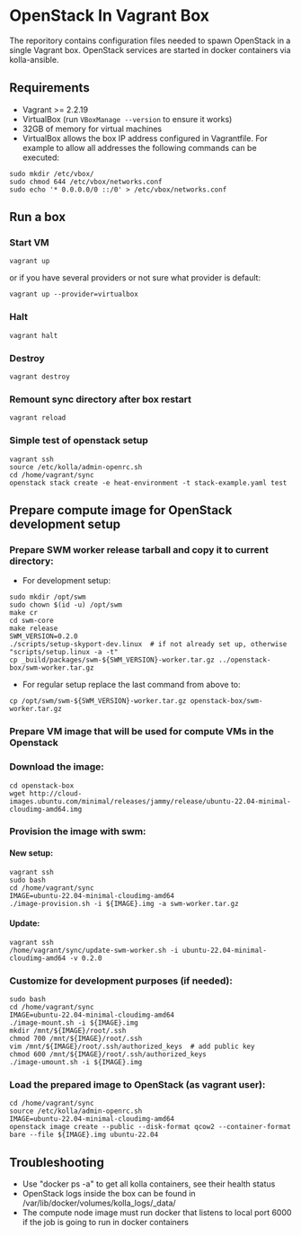 # OpenStack In Vagrant Box

The reporitory contains configuration files needed to spawn OpenStack in a single Vagrant box.
OpenStack services are started in docker containers via kolla-ansible.

## Requirements

* Vagrant >= 2.2.19
* VirtualBox (run `VBoxManage --version` to ensure it works)
* 32GB of memory for virtual machines
* VirtualBox allows the box IP address configured in Vagrantfile. For example to allow all addresses the following commands can be executed:
```console
sudo mkdir /etc/vbox/
sudo chmod 644 /etc/vbox/networks.conf
sudo echo '* 0.0.0.0/0 ::/0' > /etc/vbox/networks.conf
```

## Run a box

### Start VM
```console
vagrant up
```
or if you have several providers or not sure what provider is default:
```console
vagrant up --provider=virtualbox
```

### Halt
```console
vagrant halt
```

### Destroy
```console
vagrant destroy
```

### Remount sync directory after box restart
```console
vagrant reload
```

### Simple test of openstack setup
```console
vagrant ssh
source /etc/kolla/admin-openrc.sh
cd /home/vagrant/sync
openstack stack create -e heat-environment -t stack-example.yaml test
```

## Prepare compute image for OpenStack development setup

### Prepare SWM worker release tarball and copy it to current directory:

* For development setup:
```console
sudo mkdir /opt/swm
sudo chown $(id -u) /opt/swm
make cr
cd swm-core
make release
SWM_VERSION=0.2.0
./scripts/setup-skyport-dev.linux  # if not already set up, otherwise "scripts/setup.linux -a -t"
cp _build/packages/swm-${SWM_VERSION}-worker.tar.gz ../openstack-box/swm-worker.tar.gz
```

* For regular setup replace the last command from above to:
```console
cp /opt/swm/swm-${SWM_VERSION}-worker.tar.gz openstack-box/swm-worker.tar.gz
```

### Prepare VM image that will be used for compute VMs in the Openstack
### Download the image:
```console
cd openstack-box
wget http://cloud-images.ubuntu.com/minimal/releases/jammy/release/ubuntu-22.04-minimal-cloudimg-amd64.img
```

### Provision the image with swm:
#### New setup:
```console
vagrant ssh
sudo bash
cd /home/vagrant/sync
IMAGE=ubuntu-22.04-minimal-cloudimg-amd64
./image-provision.sh -i ${IMAGE}.img -a swm-worker.tar.gz
```
#### Update:
```console
vagrant ssh
/home/vagrant/sync/update-swm-worker.sh -i ubuntu-22.04-minimal-cloudimg-amd64 -v 0.2.0
```

### Customize for development purposes (if needed):
```console
sudo bash
cd /home/vagrant/sync
IMAGE=ubuntu-22.04-minimal-cloudimg-amd64
./image-mount.sh -i ${IMAGE}.img
mkdir /mnt/${IMAGE}/root/.ssh
chmod 700 /mnt/${IMAGE}/root/.ssh
vim /mnt/${IMAGE}/root/.ssh/authorized_keys  # add public key
chmod 600 /mnt/${IMAGE}/root/.ssh/authorized_keys
./image-umount.sh -i ${IMAGE}.img
```

### Load the prepared image to OpenStack (as vagrant user):
```console
cd /home/vagrant/sync
source /etc/kolla/admin-openrc.sh
IMAGE=ubuntu-22.04-minimal-cloudimg-amd64
openstack image create --public --disk-format qcow2 --container-format bare --file ${IMAGE}.img ubuntu-22.04
```


## Troubleshooting
* Use "docker ps -a" to get all kolla containers, see their health status
* OpenStack logs inside the box can be found in /var/lib/docker/volumes/kolla_logs/_data/
* The compute node image must run docker that listens to local port 6000 if the job is going to run in docker containers
